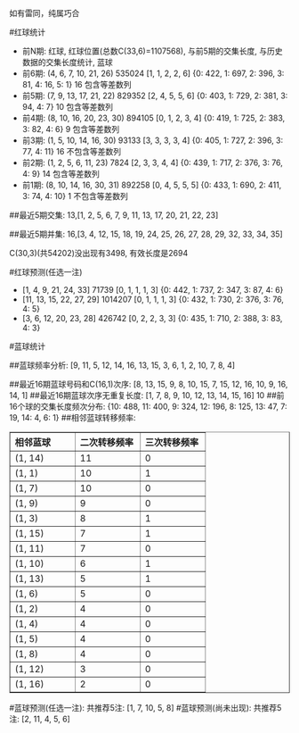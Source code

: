 <!-- 
.. title: 双色球2014027期(2014-03-13)数据分析报告
.. slug: slott-2014027-2014-03-13-report
.. date: 2014-03-14 08:00:00 UTC+08:00
.. tags: Lottery
.. link: 
.. description: 
.. type: text
-->

如有雷同，纯属巧合

<!-- TEASER_END-->

#红球统计

- 前N期: 红球, 红球位置(总数C(33,6)=1107568), 与前5期的交集长度, 与历史数据的交集长度统计, 蓝球
- 前6期: (4, 6, 7, 10, 21, 26) 535024 [1, 1, 2, 2, 6] {0: 422, 1: 697, 2: 396, 3: 81, 4: 16, 5: 1} 16 包含等差数列
- 前5期: (7, 9, 13, 17, 21, 22) 829352 [2, 4, 5, 5, 6] {0: 403, 1: 729, 2: 381, 3: 94, 4: 7} 10 包含等差数列
- 前4期: (8, 10, 16, 20, 23, 30) 894105 [0, 1, 2, 3, 4] {0: 419, 1: 725, 2: 383, 3: 82, 4: 6} 9 包含等差数列
- 前3期: (1, 5, 10, 14, 16, 30) 93133 [3, 3, 3, 3, 4] {0: 405, 1: 727, 2: 396, 3: 77, 4: 11} 16 不包含等差数列
- 前2期: (1, 2, 5, 6, 11, 23) 7824 [2, 3, 3, 4, 4] {0: 439, 1: 717, 2: 376, 3: 76, 4: 9} 14 包含等差数列
- 前1期: (8, 10, 14, 16, 30, 31) 892258 [0, 4, 5, 5, 5] {0: 433, 1: 690, 2: 411, 3: 74, 4: 10} 1 不包含等差数列

##最近5期交集:
13,[1, 2, 5, 6, 7, 9, 11, 13, 17, 20, 21, 22, 23]

##最近5期并集:
16,[3, 4, 12, 15, 18, 19, 24, 25, 26, 27, 28, 29, 32, 33, 34, 35]

C(30,3)(共54202)没出现有3498, 
有效长度是2694

#红球预测(任选一注)

- [1, 4, 9, 21, 24, 33] 71739 [0, 1, 1, 1, 3] {0: 442, 1: 737, 2: 347, 3: 87, 4: 6}
- [11, 13, 15, 22, 27, 29] 1014207 [0, 1, 1, 1, 3] {0: 432, 1: 730, 2: 376, 3: 76, 4: 5}
- [3, 6, 12, 20, 23, 28] 426742 [0, 2, 2, 3, 3] {0: 435, 1: 710, 2: 388, 3: 83, 4: 3}

#蓝球统计

##蓝球频率分析:
[9, 11, 5, 12, 14, 16, 13, 15, 3, 6, 1, 2, 10, 7, 8, 4]

##最近16期蓝球号码和C(16,1)次序:
[8, 13, 15, 9, 8, 10, 15, 7, 15, 12, 16, 10, 9, 16, 14, 1]
##最近16期蓝球次序无重复长度:
[1, 7, 8, 9, 10, 12, 13, 14, 15, 16] 10
##前16个球的交集长度频次分布:
{10: 488, 11: 400, 9: 324, 12: 196, 8: 125, 13: 47, 7: 19, 14: 4, 6: 1}
##相邻蓝球转移频率:
<table border="1" class="table table-striped dataframe">
  <thead>
    <tr style="text-align: left;">
      <th style="min-width: 100px;">相邻蓝球</th>
      <th style="min-width: 100px;">二次转移频率</th>
      <th style="min-width: 100px;">三次转移频率</th>
    </tr>
  </thead>
  <tbody>
    <tr>
      <td> (1, 14)</td>
      <td> 11</td>
      <td> 0</td>
    </tr>
    <tr>
      <td>  (1, 1)</td>
      <td> 10</td>
      <td> 1</td>
    </tr>
    <tr>
      <td>  (1, 7)</td>
      <td> 10</td>
      <td> 0</td>
    </tr>
    <tr>
      <td>  (1, 9)</td>
      <td>  9</td>
      <td> 0</td>
    </tr>
    <tr>
      <td>  (1, 3)</td>
      <td>  8</td>
      <td> 1</td>
    </tr>
    <tr>
      <td> (1, 15)</td>
      <td>  7</td>
      <td> 1</td>
    </tr>
    <tr>
      <td> (1, 11)</td>
      <td>  7</td>
      <td> 0</td>
    </tr>
    <tr>
      <td> (1, 10)</td>
      <td>  6</td>
      <td> 1</td>
    </tr>
    <tr>
      <td> (1, 13)</td>
      <td>  5</td>
      <td> 1</td>
    </tr>
    <tr>
      <td>  (1, 6)</td>
      <td>  5</td>
      <td> 0</td>
    </tr>
    <tr>
      <td>  (1, 2)</td>
      <td>  4</td>
      <td> 0</td>
    </tr>
    <tr>
      <td>  (1, 4)</td>
      <td>  4</td>
      <td> 0</td>
    </tr>
    <tr>
      <td>  (1, 5)</td>
      <td>  4</td>
      <td> 0</td>
    </tr>
    <tr>
      <td>  (1, 8)</td>
      <td>  4</td>
      <td> 0</td>
    </tr>
    <tr>
      <td> (1, 12)</td>
      <td>  3</td>
      <td> 0</td>
    </tr>
    <tr>
      <td> (1, 16)</td>
      <td>  2</td>
      <td> 0</td>
    </tr>
  </tbody>
</table>
#蓝球预测(任选一注):
共推荐5注: [1, 7, 10, 5, 8]
#蓝球预测(尚未出现):
共推荐5注: [2, 11, 4, 5, 6]

